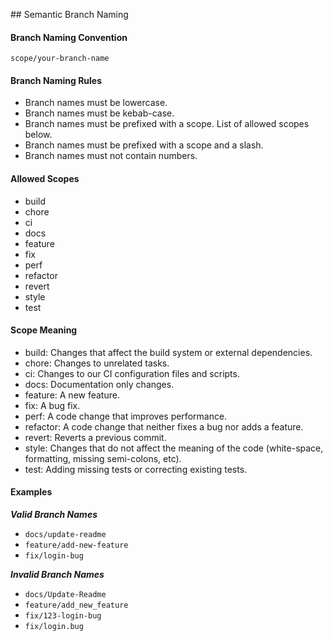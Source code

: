 ## Semantic Branch Naming

#### Branch Naming Convention
`scope/your-branch-name`

#### Branch Naming Rules
- Branch names must be lowercase.
- Branch names must be kebab-case.
- Branch names must be prefixed with a scope. List of allowed scopes below.
- Branch names must be prefixed with a scope and a slash.
- Branch names must not contain numbers.

#### Allowed Scopes
- build
- chore
- ci
- docs
- feature
- fix
- perf
- refactor
- revert
- style
- test

#### Scope Meaning
- build: Changes that affect the build system or external dependencies.
- chore: Changes to unrelated tasks.
- ci: Changes to our CI configuration files and scripts.
- docs: Documentation only changes.
- feature: A new feature.
- fix: A bug fix.
- perf: A code change that improves performance.
- refactor: A code change that neither fixes a bug nor adds a feature.
- revert: Reverts a previous commit.
- style: Changes that do not affect the meaning of the code (white-space, formatting, missing semi-colons, etc).
- test: Adding missing tests or correcting existing tests.


#### Examples

***Valid Branch Names***
- `docs/update-readme`
- `feature/add-new-feature`
- `fix/login-bug`

***Invalid Branch Names***
- `docs/Update-Readme`
- `feature/add_new_feature`
- `fix/123-login-bug`
- `fix/login.bug`
